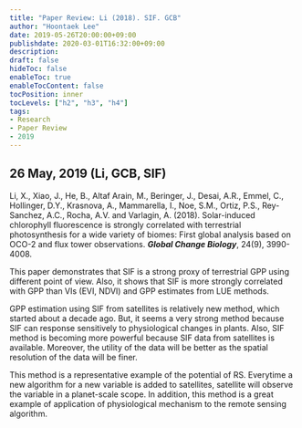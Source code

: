 ```yaml
---
title: "Paper Review: Li (2018). SIF. GCB"
author: "Hoontaek Lee"
date: 2019-05-26T20:00:00+09:00
publishdate: 2020-03-01T16:32:00+09:00
description:
draft: false
hideToc: false
enableToc: true
enableTocContent: false
tocPosition: inner
tocLevels: ["h2", "h3", "h4"]
tags:
- Research
- Paper Review
- 2019
---
```


## 26 May, 2019 (Li, GCB, SIF)

Li, X., Xiao, J., He, B., Altaf Arain, M., Beringer, J., Desai, A.R., Emmel, C., Hollinger, D.Y., Krasnova, A., Mammarella, I., Noe, S.M., Ortiz, P.S., Rey-Sanchez, A.C., Rocha, A.V. and Varlagin, A. (2018). Solar-induced chlorophyll fluorescence is strongly correlated with terrestrial photosynthesis for a wide variety of biomes: First global analysis based on OCO-2 and flux tower observations. **_Global Change Biology_**, 24(9), 3990-4008.

This paper demonstrates that SIF is a strong proxy of terrestrial GPP using different point of view. Also, it shows that SIF is more strongly correlated with GPP than VIs (EVI, NDVI) and GPP estimates from LUE methods.  

GPP estimation using SIF from satellites is relatively new method, which started about a decade ago. But, it seems a very strong method because SIF can response sensitively to physiological changes in plants. Also, SIF method is becoming more powerful because SIF data from satellites is available. Moreover, the utility of the data will be better as the spatial resolution of the data will be finer.  

This method is a representative example of the potential of RS. Everytime a new algorithm for a new variable is added to satellites, satellite will observe the variable in a planet-scale scope. In addition, this method is a great example of application of physiological mechanism to the remote sensing algorithm.  